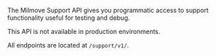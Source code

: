The Milmove Support API gives you programmatic access to support functionality
useful for testing and debug.

This API is not available in production environments.

All endpoints are located at `/support/v1/`.
